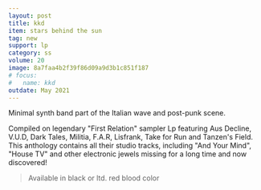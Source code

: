 ```yaml
---
layout: post
title: kkd
item: stars behind the sun
tag: new
support: lp
category: ss
volume: 20
image: 8a7faa4b2f39f86d09a9d3b1c851f187
# focus:
#   name: kkd
outdate: May 2021
---
```


Minimal synth band part of the Italian wave and post-punk scene.

Compiled on legendary "First Relation" sampler Lp featuring Aus Decline, V.U.D, Dark Tales, Militia, F.A.R, Lisfrank, Take for Run and Tanzen's Field.
This anthology contains all their studio tracks, including "And Your Mind", "House TV" and other electronic jewels missing for a long time and now discovered!

> Available in black or ltd. red blood color
